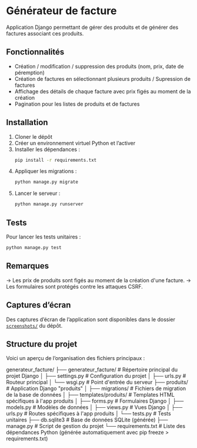 # Générateur de facture

Application Django permettant de gérer des produits et de générer des factures associant ces produits.

## Fonctionnalités

- Création / modification / suppression des produits (nom, prix, date de péremption)
- Création de factures en sélectionnant plusieurs produits / Supression de factures
- Affichage des détails de chaque facture avec prix figés au moment de la création
- Pagination pour les listes de produits et de factures

## Installation

1. Cloner le dépôt  
2. Créer un environnement virtuel Python et l’activer  
3. Installer les dépendances :  
   ```bash
   pip install -r requirements.txt
4. Appliquer les migrations : 
   ```bash
   python manage.py migrate
5. Lancer le serveur : 
   ```bash
   python manage.py runserver


## Tests

Pour lancer les tests unitaires :
   ```bash
   python manage.py test
   ```

## Remarques 
-> Les prix de produits sont figés au moment de la création d'une facture.
-> Les formulaires sont protégés contre les attaques CSRF.

## Captures d’écran

Des captures d’écran de l’application sont disponibles dans le dossier [`screenshots/`](screenshots) du dépôt.

## Structure du projet

Voici un aperçu de l’organisation des fichiers principaux :

generateur_facture/
├── generateur_facture/ # Répertoire principal du projet Django
│ ├── settings.py # Configuration du projet
│ ├── urls.py # Routeur principal
│ └── wsgi.py # Point d'entrée du serveur
├── produits/ # Application Django "produits"
│ ├── migrations/ # Fichiers de migration de la base de données
│ ├── templates/produits/ # Templates HTML spécifiques à l'app produits
│ ├── forms.py # Formulaires Django
│ ├── models.py # Modèles de données
│ ├── views.py # Vues Django
│ ├── urls.py # Routes spécifiques à l'app produits
│ └── tests.py # Tests unitaires
├── db.sqlite3 # Base de données SQLite (générée)
├── manage.py # Script de gestion du projet
└── requirements.txt # Liste des dépendances Python (générée automatiquement avec pip freeze > requirements.txt)

